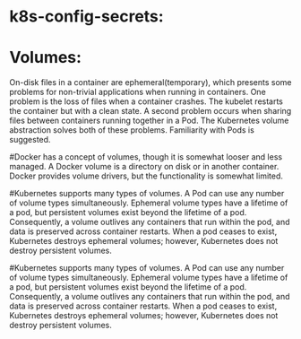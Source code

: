 # k8s-config-secrets:

# Volumes:
On-disk files in a container are ephemeral(temporary), which presents some problems for non-trivial applications when running in containers. One problem is the loss of files when a container crashes. The kubelet restarts the container but with a clean state. A second problem occurs when sharing files between containers running together in a Pod. The Kubernetes volume abstraction solves both of these problems. Familiarity with Pods is suggested.

#Docker has a concept of volumes, though it is somewhat looser and less managed. A Docker volume is a directory on disk or in another container. Docker provides volume drivers, but the functionality is somewhat limited.

#Kubernetes supports many types of volumes. A Pod can use any number of volume types simultaneously. Ephemeral volume types have a lifetime of a pod, but persistent volumes exist beyond the lifetime of a pod. Consequently, a volume outlives any containers that run within the pod, and data is preserved across container restarts. When a pod ceases to exist, Kubernetes destroys ephemeral volumes; however, Kubernetes does not destroy persistent volumes.

#Kubernetes supports many types of volumes. A Pod can use any number of volume types simultaneously. Ephemeral volume types have a lifetime of a pod, but persistent volumes exist beyond the lifetime of a pod. Consequently, a volume outlives any containers that run within the pod, and data is preserved across container restarts. When a pod ceases to exist, Kubernetes destroys ephemeral volumes; however, Kubernetes does not destroy persistent volumes.
